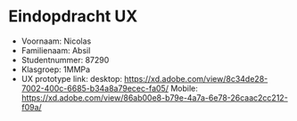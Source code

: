 # Eindopdracht UX

- Voornaam: Nicolas
- Familienaam: Absil
- Studentnummer: 87290
- Klasgroep: 1MMPa
- UX prototype link: desktop: 
         https://xd.adobe.com/view/8c34de28-7002-400c-6685-b34a8a79ecec-fa05/
      Mobile:
         https://xd.adobe.com/view/86ab00e8-b79e-4a7a-6e78-26caac2cc212-f09a/

